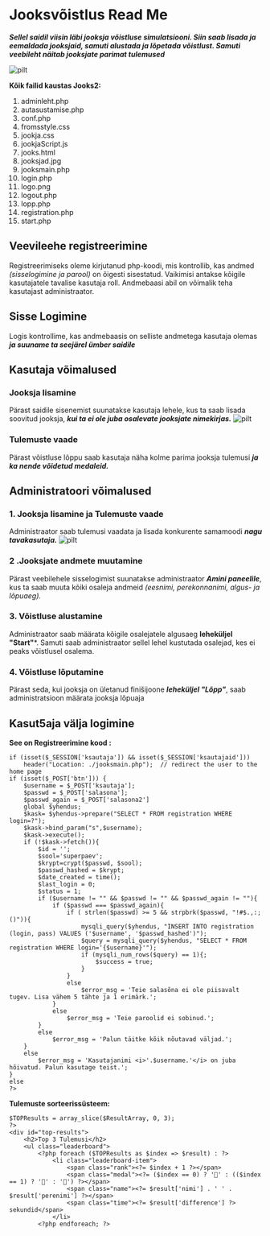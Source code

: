 # Jooksvõistlus Read Me 
***Sellel saidil viisin läbi jooksja võistluse simulatsiooni. Siin saab lisada ja eemaldada jooksjaid, samuti alustada ja lõpetada võistlust. Samuti veebileht näitab jooksjate parimat tulemused***

![pilt](https://github.com/artursuskevits/Jooksvoistlus/assets/120181393/3c7b76c2-eb5b-4ce5-9488-f8b557222363)


**Kõik failid kaustas Jooks2:**
1. adminleht.php
2. autasustamise.php
3. conf.php
4. fromsstyle.css
5. jookja.css
6. jookjaScript.js
7. jooks.html
8. jooksjad.jpg
9. jooksmain.php
10. login.php
11. logo.png
12. logout.php
13. lopp.php
14. registration.php
15. start.php

## Veevileehe registreerimine
Registreerimiseks oleme kirjutanud php-koodi, mis kontrollib, kas andmed *(sisselogimine ja parool)* on õigesti sisestatud. Vaikimisi antakse kõigile kasutajatele tavalise kasutaja roll. Andmebaasi abil on võimalik teha kasutajast administraator.

## Sisse Logimine
Logis kontrollime, kas andmebaasis on selliste andmetega kasutaja olemas ***ja suuname ta seejärel ümber saidile***

## Kasutaja võimalused

### Jooksja lisamine
Pärast saidile sisenemist suunatakse kasutaja lehele, kus ta saab lisada soovitud jooksja, ***kui ta ei ole juba osalevate jooksjate nimekirjas.***
![pilt](https://github.com/artursuskevits/Jooksvoistlus/assets/120181393/c666833a-9eef-4137-8add-78ef50255dae)
### Tulemuste vaade
Pärast võistluse lõppu saab kasutaja näha kolme parima jooksja tulemusi ***ja ka nende võidetud medaleid.***


## Administratoori võimalused

### 1. Jooksja lisamine ja Tulemuste vaade
Administraator saab tulemusi vaadata ja lisada konkurente samamoodi ***nagu tavakasutaja.***
![pilt](https://github.com/artursuskevits/Jooksvoistlus/assets/120181393/fa7e9e5b-4a62-4c26-9274-2aea5a058efb)

### 2 .Jooksjate andmete muutamine
Pärast veebilehele sisselogimist suunatakse administraator ***Amini paneelile***, kus ta saab muuta kõiki osaleja andmeid _(eesnimi, perekonnanimi, algus- ja lõpuaeg)._

### 3. Võistluse alustamine
Administraator saab määrata kõigile osalejatele algusaeg **leheküljel "Start"***.  Samuti saab administraator sellel lehel kustutada osalejad, kes ei peaks võistlusel osalema.

### 4. Võistluse lõputamine
Pärast seda, kui jooksja on ületanud finišijoone ***leheküljel "Lõpp"***, saab administratsioon määrata jooksja lõpuaja

## Kasut5aja välja logimine

**See on Registreerimine kood :**
```
if (isset($_SESSION['ksautaja']) && isset($_SESSION['ksautajaid']))
    header("Location: ./jooksmain.php");  // redirect the user to the home page
if (isset($_POST['btn'])) {
    $username = $_POST['ksautaja'];
    $passwd = $_POST['salasona'];
    $passwd_again = $_POST['salasona2']
    global $yhendus;
    $kask= $yhendus->prepare("SELECT * FROM registration WHERE login=?");
    $kask->bind_param("s",$username);
    $kask->execute();
    if (!$kask->fetch()){
        $id = '';
        $sool='superpaev';
        $krypt=crypt($passwd, $sool);
        $passwd_hashed = $krypt;
        $date_created = time();
        $last_login = 0;
        $status = 1;
        if ($username != "" && $passwd != "" && $passwd_again != ""){
            if ($passwd === $passwd_again){
                if ( strlen($passwd) >= 5 && strpbrk($passwd, "!#$.,:;()")){
                    mysqli_query($yhendus, "INSERT INTO registration (login, pass) VALUES ('$username', '$passwd_hashed')");
                    $query = mysqli_query($yhendus, "SELECT * FROM registration WHERE login='{$username}'");
                    if (mysqli_num_rows($query) == 1){;
                        $success = true;
                    }
                }
                else
                    $error_msg = 'Teie salasõna ei ole piisavalt tugev. Lisa vähem 5 tähte ja 1 erimärk.';
            }
            else
                $error_msg = 'Teie paroolid ei sobinud.';
        }
        else
            $error_msg = 'Palun täitke kõik nõutavad väljad.';
    }
    else
        $error_msg = 'Kasutajanimi <i>'.$username.'</i> on juba hõivatud. Palun kasutage teist.';
}
else
?>
```


**Tulemuste sorteerissüsteem:**
```
$TOPResults = array_slice($ResultArray, 0, 3);
?>
<div id="top-results">
    <h2>Top 3 Tulemusi</h2>
    <ul class="leaderboard">
        <?php foreach ($TOPResults as $index => $result) : ?>
            <li class="leaderboard-item">
                <span class="rank"><?= $index + 1 ?></span>
                <span class="medal"><?= ($index == 0) ? '🥇' : (($index == 1) ? '🥈' : '🥉') ?></span>
                <span class="name"><?= $result['nimi'] . ' ' . $result['perenimi'] ?></span>
                <span class="time"><?= $result['difference'] ?> sekundid</span>
            </li>
        <?php endforeach; ?>
```
